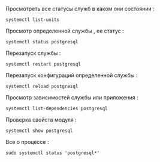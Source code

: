 Просмотреть все статусы служб в каком они состоянии : 

```
systemctl list-units
```

Просмотр определенной службы , ее статус : 

```
systemctl status postgresql
```

Перезапуск службы :

```
systemctl restart postgresql
```

Перезапуск конфигураций определенной службы :

```
systemctl reload postgresql
```


Просмотр зависимостей службы или приложения : 

```
systemctl list-dependencies postgresql
```

Проверка свойств модуля : 

```
systemctl show postgresql
```

Все о процессе : 

```
sudo systemctl status 'postgresql*'
```

